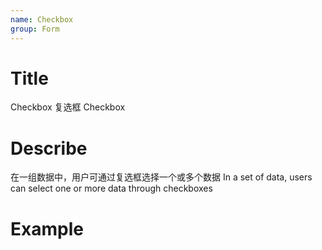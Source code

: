 ```yaml
---
name: Checkbox
group: Form
---
```


# Title

Checkbox 复选框
Checkbox

# Describe

在一组数据中，用户可通过复选框选择一个或多个数据
In a set of data, users can select one or more data through checkboxes

# Example
